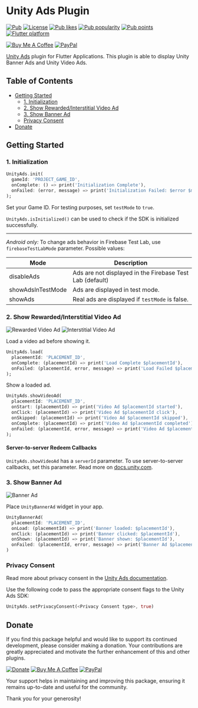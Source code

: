 # Unity Ads Plugin

[![Pub](https://img.shields.io/pub/v/unity_ads_plugin.svg)](https://pub.dev/packages/unity_ads_plugin)
[![License](https://img.shields.io/github/license/pavelzaichyk/flutter_unity_ads)](https://github.com/pavelzaichyk/flutter_unity_ads/blob/master/LICENSE)
[![Pub likes](https://badgen.net/pub/likes/unity_ads_plugin)](https://pub.dev/packages/unity_ads_plugin/score)
[![Pub popularity](https://badgen.net/pub/popularity/unity_ads_plugin)](https://pub.dev/packages/unity_ads_plugin/score)
[![Pub points](https://badgen.net/pub/points/unity_ads_plugin)](https://pub.dev/packages/unity_ads_plugin/score)
[![Flutter platform](https://badgen.net/pub/flutter-platform/unity_ads_plugin)](https://pub.dev/packages/unity_ads_plugin)

[![Buy Me A Coffee](https://img.shields.io/badge/Donate-Buy%20me%20a%20coffee-FFDD00?logo=buymeacoffee)](https://www.buymeacoffee.com/rebeloid)
[![PayPal](https://img.shields.io/badge/Donate-PayPal-066BB7?logo=paypal)](https://paypal.me/pavelzaichyk)

[Unity Ads](https://docs.unity.com/ads/UnityAdsHome.htm) plugin for Flutter Applications. This plugin is able to display Unity Banner Ads and Unity Video Ads.

## Table of Contents

- [Getting Started](#getting-started)
  - [1. Initialization](#1-initialization)
  - [2. Show Rewarded/Interstitial Video Ad](#2-show-rewardedinterstitial-video-ad)
  - [3. Show Banner Ad](#3-show-banner-ad)
  - [Privacy Consent](#privacy-consent)
- [Donate](#donate)

## Getting Started

### 1. Initialization

```dart
UnityAds.init(
  gameId: 'PROJECT_GAME_ID',
  onComplete: () => print('Initialization Complete'),
  onFailed: (error, message) => print('Initialization Failed: $error $message'),
);
```

Set your Game ID.
For testing purposes, set `testMode` to `true`.

`UnityAds.isInitialized()` can be used to check if the SDK is initialized successfully.

---

_Android only:_ To change ads behavior in Firebase Test Lab, use `firebaseTestLabMode` parameter. Possible values:

| Mode              | Description                                              |
|-------------------|----------------------------------------------------------|
| disableAds        | Ads are not displayed in the Firebase Test Lab (default) |
| showAdsInTestMode | Ads are displayed in test mode.                          |
| showAds           | Real ads are displayed if `testMode` is false.           |

### 2. Show Rewarded/Interstitial Video Ad

![Rewarded Video Ad](https://i.giphy.com/media/InPCZIuZspVEfmTGga/giphy.gif "Rewarded Video Ad")
![Interstitial Video Ad](https://i.giphy.com/media/8wEtgrnfLNqUY4mllS/giphy.gif "Interstitial Video Ad")

Load a video ad before showing it.

```dart
UnityAds.load(
  placementId: 'PLACEMENT_ID',
  onComplete: (placementId) => print('Load Complete $placementId'),
  onFailed: (placementId, error, message) => print('Load Failed $placementId: $error $message'),
);
```

Show a loaded ad.

```dart
UnityAds.showVideoAd(
  placementId: 'PLACEMENT_ID',
  onStart: (placementId) => print('Video Ad $placementId started'),
  onClick: (placementId) => print('Video Ad $placementId click'),
  onSkipped: (placementId) => print('Video Ad $placementId skipped'),
  onComplete: (placementId) => print('Video Ad $placementId completed'),
  onFailed: (placementId, error, message) => print('Video Ad $placementId failed: $error $message'),
);
```

#### Server-to-server Redeem Callbacks

`UnityAds.showVideoAd` has a `serverId` parameter. To use server-to-server callbacks, set this parameter. Read more on [docs.unity.com](https://docs.unity.com/ads/ImplementingS2SRedeemCallbacks.htm).

### 3. Show Banner Ad

![Banner Ad](https://i.giphy.com/media/aQvnz1i8xn6EWO5bo0/giphy.gif "Banner Ad")

Place `UnityBannerAd` widget in your app.

```dart
UnityBannerAd(
  placementId: 'PLACEMENT_ID',
  onLoad: (placementId) => print('Banner loaded: $placementId'),
  onClick: (placementId) => print('Banner clicked: $placementId'),
  onShown: (placementId) => print('Banner shown: $placementId'),
  onFailed: (placementId, error, message) => print('Banner Ad $placementId failed: $error $message'),
)
```

### Privacy Consent

Read more about privacy consent in the [Unity Ads documentation](https://docs.unity.com/ads/ImplementingDataPrivacy.html).

Use the following code to pass the appropriate consent flags to the Unity Ads SDK:

```dart
UnityAds.setPrivacyConsent(<Privacy Consent type>, true)
```

## Donate

If you find this package helpful and would like to support its continued development, please consider making a donation. Your contributions are greatly appreciated and motivate the further enhancement of this and other plugins.

[![Donate](https://www.paypalobjects.com/en_US/PL/i/btn/btn_donateCC_LG.gif)](https://www.paypal.com/donate/?hosted_button_id=QE4E8RX8FW6P4)
[![Buy Me A Coffee](https://img.buymeacoffee.com/button-api/?text=Buy%20me%20a%20coffee&emoji=&slug=rebeloid&button_colour=FFDD00&font_colour=000000&font_family=Cookie&outline_colour=000000&coffee_colour=ffffff)](https://www.buymeacoffee.com/rebeloid)
[![PayPal](https://img.shields.io/badge/Donate-PayPal-066BB7?logo=paypal)](https://paypal.me/pavelzaichyk)

Your support helps in maintaining and improving this package, ensuring it remains up-to-date and useful for the community.

Thank you for your generosity!
